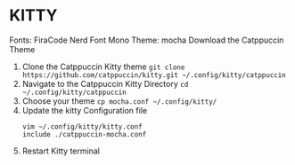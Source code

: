 # KITTY
Fonts: FiraCode Nerd Font Mono 
Theme: mocha
Download the Catppuccin Theme
1. Clone the Catppuccin Kitty theme
	`git clone https://github.com/catppuccin/kitty.git ~/.config/kitty/catppuccin`
2. Navigate to the Catppuccin Kitty Directory
	`cd ~/.config/kitty/catppuccin`
3. Choose your theme
	`cp mocha.conf ~/.config/kitty/`
4. Update the kitty Configuration file
	```
	vim ~/.config/kitty/kitty.conf
	include ./catppuccin-mocha.conf
	```
5. Restart Kitty terminal